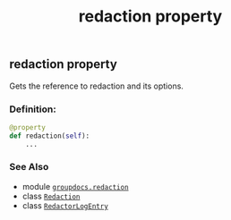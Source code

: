 ﻿---
title: redaction property
second_title: GroupDocs.Redaction for Python via .NET API References
description: 
type: docs
weight: 30
url: /groupdocs.redaction/redactorlogentry/redaction/
is_root: false
---

## redaction property


Gets the reference to redaction and its options.
### Definition:
```python
@property
def redaction(self):
    ...
```

### See Also
* module [`groupdocs.redaction`](../../)
* class [`Redaction`](/redaction/python-net/groupdocs.redaction/redaction)
* class [`RedactorLogEntry`](/redaction/python-net/groupdocs.redaction/redactorlogentry)
